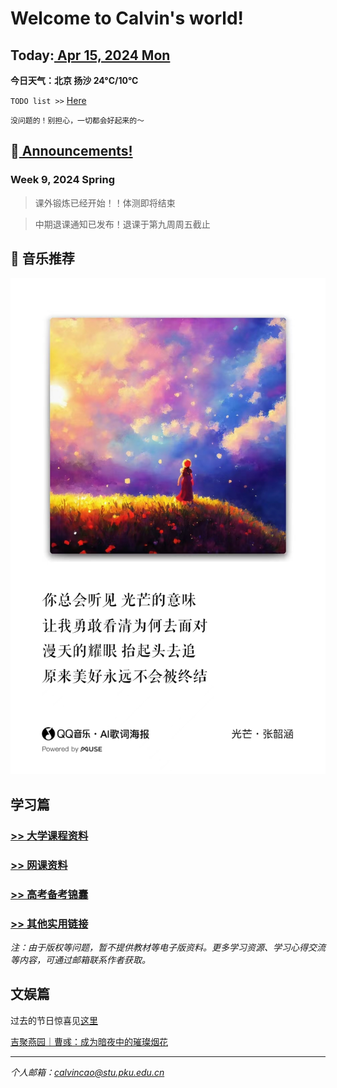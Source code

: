 # Welcome to Calvin's world!

## Today:[ Apr 15, 2024 Mon](/schedule/24sp-mon)
**今日天气：北京 扬沙 24°C/10°C**

`TODO list >>` [Here](/schedule/24sp-todo)

`没问题的！别担心，一切都会好起来的～`

## 📢[ Announcements!](/public) 

### **Week 9**, 2024 Spring

> 课外锻炼已经开始！！体测即将结束

> 中期退课通知已发布！退课于第九周周五截止

## 🎵 音乐推荐

![happy 元宵节!](/24sp/song/guangmang.jpg)

## 学习篇

### [>> 大学课程资料](university_courses)

### [>> 网课资料](online_course)

### [>> 高考备考锦囊](gaokao)

### [>> 其他实用链接](links)

*注：由于版权等问题，暂不提供教材等电子版资料。更多学习资源、学习心得交流等内容，可通过邮箱联系作者获取。*

## 文娱篇

过去的节日惊喜见[这里](/activity)

[吉聚燕园｜曹彧：成为暗夜中的璀璨烟花](https://mp.weixin.qq.com/s/zs2K9cgmLi-b9N5gp6V9Jg)

----
*个人邮箱：calvincao@stu.pku.edu.cn*
